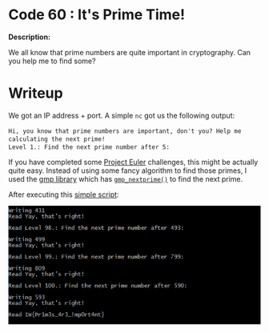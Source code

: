 # Code 60 : It's Prime Time!

**Description:**

We all know that prime numbers are quite important in cryptography. Can you help me to find some?

# Writeup

We got an IP address + port. A simple `nc` got us the following output:

```
Hi, you know that prime numbers are important, don't you? Help me calculating the next prime!
Level 1.: Find the next prime number after 5:
```

If you have completed some [Project Euler](https://projecteuler.net) challenges, this might be actually quite easy. Instead of using some fancy algorithm to find those primes, I used the [gmp library](http://php.net/manual/en/book.gmp.php) which has [`gmp_nextprime()`](http://php.net/manual/en/function.gmp-nextprime.php) to find the next prime.

After executing this [simple script](code60.php):

![1](files/1.png?raw=true)